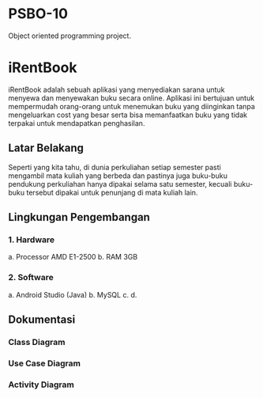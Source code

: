 # PSBO-10
Object oriented programming project.

# iRentBook
iRentBook adalah sebuah aplikasi yang menyediakan sarana untuk menyewa dan menyewakan buku secara online. Aplikasi ini bertujuan untuk mempermudah orang-orang untuk menemukan buku yang diinginkan tanpa mengeluarkan cost yang besar serta bisa memanfaatkan buku yang tidak terpakai untuk mendapatkan penghasilan.

## Latar Belakang
Seperti yang kita tahu, di dunia perkuliahan setiap semester pasti mengambil mata kuliah yang berbeda dan pastinya juga buku-buku pendukung perkuliahan hanya dipakai selama satu semester, kecuali buku-buku tersebut dipakai untuk penunjang di mata kuliah lain.

## Lingkungan Pengembangan
### 1. Hardware
a. Processor AMD E1-2500
b. RAM 3GB

### 2. Software
a. Android Studio (Java)
b. MySQL
c. 
d. 

## Dokumentasi
### Class Diagram

### Use Case Diagram

### Activity Diagram
